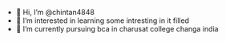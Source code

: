 - 👋 Hi, I’m @chintan4848
- 👀 I’m interested in learning some intresting in it filled
- 🌱 I’m currently pursuing bca in charusat college changa india


<!---
chintan4848/chintan4848 is a ✨ special ✨ repository because its `README.md` (this file) appears on your GitHub profile.
You can click the Preview link to take a look at your changes.
--->
